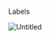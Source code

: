 
Labels

![Untitled](https://user-images.githubusercontent.com/6873668/151859913-c84952cc-e44c-49e2-bcab-373b58016dad.png)
